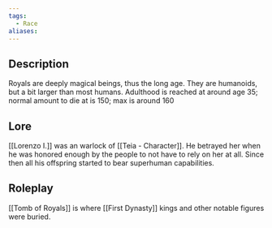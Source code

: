 ```yaml
---
tags:
  - Race
aliases:
---
```

## Description
Royals are deeply magical beings, thus the long age. They are humanoids, but a bit larger than most humans.
Adulthood is reached at around age 35; normal amount to die at is 150; max is around 160
## Lore
[[Lorenzo I.]] was an warlock of [[Teia - Character]]. He betrayed her when he was honored enough by the people to not have to rely on her at all. Since then all his offspring started to bear superhuman capabilities.
## Roleplay
[[Tomb of Royals]] is where [[First Dynasty]] kings and other notable figures were buried.
